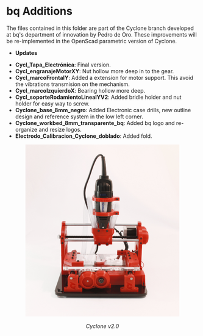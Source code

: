 
bq Additions
===========================
The files contained in this folder are part of the Cyclone branch developed at bq's department of innovation by Pedro de Oro. These improvements will be re-implemented in the OpenScad parametric version of Cyclone.

* **Updates**

- **Cycl_Tapa_Electrónica**: Final version.
- **Cycl_engranajeMotorXY**: Nut hollow more deep in to the gear.
- **Cycl_marcoFrontalY**: Added a extension for motor support. This avoid the vibrations transmision on the mechanism.
- **Cycl_marcoIzquierdoX**: Bearing hollow more deep.
- **Cycl_soporteRodamientoLinealYV2**: Added bridle holder and nut holder for easy way to screw.
- **Cyclone_base_8mm_negro**: Added Electronic case drills, new outline design and reference system in the low left corner.
- **Cyclone_workbed_8mm_transparente_bq**: Added bq logo and re-organize and resize logos.
- **Electrodo_Calibracion_Cyclone_doblado**: Added fold.

<p align="center">
<img src="../Media/CycloneV2.jpg" width="80%">
<div align="center"><i>Cyclone v2.0</i></div>
</p>


